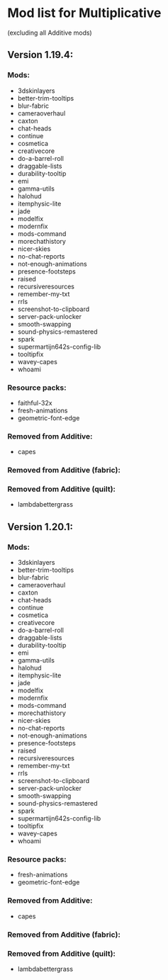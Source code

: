# Mod list for Multiplicative
(excluding all Additive mods)

## Version 1.19.4:

### Mods:

- 3dskinlayers
- better-trim-tooltips
- blur-fabric
- cameraoverhaul
- caxton
- chat-heads
- continue
- cosmetica
- creativecore
- do-a-barrel-roll
- draggable-lists
- durability-tooltip
- emi
- gamma-utils
- halohud
- itemphysic-lite
- jade
- modelfix
- modernfix
- mods-command
- morechathistory
- nicer-skies
- no-chat-reports
- not-enough-animations
- presence-footsteps
- raised
- recursiveresources
- remember-my-txt
- rrls
- screenshot-to-clipboard
- server-pack-unlocker
- smooth-swapping
- sound-physics-remastered
- spark
- supermartijn642s-config-lib
- tooltipfix
- wavey-capes
- whoami

### Resource packs:

- faithful-32x
- fresh-animations
- geometric-font-edge

### Removed from Additive:

- capes

### Removed from Additive (fabric):


### Removed from Additive (quilt):

- lambdabettergrass

## Version 1.20.1:

### Mods:

- 3dskinlayers
- better-trim-tooltips
- blur-fabric
- cameraoverhaul
- caxton
- chat-heads
- continue
- cosmetica
- creativecore
- do-a-barrel-roll
- draggable-lists
- durability-tooltip
- emi
- gamma-utils
- halohud
- itemphysic-lite
- jade
- modelfix
- modernfix
- mods-command
- morechathistory
- nicer-skies
- no-chat-reports
- not-enough-animations
- presence-footsteps
- raised
- recursiveresources
- remember-my-txt
- rrls
- screenshot-to-clipboard
- server-pack-unlocker
- smooth-swapping
- sound-physics-remastered
- spark
- supermartijn642s-config-lib
- tooltipfix
- wavey-capes
- whoami

### Resource packs:

- fresh-animations
- geometric-font-edge

### Removed from Additive:

- capes

### Removed from Additive (fabric):


### Removed from Additive (quilt):

- lambdabettergrass
